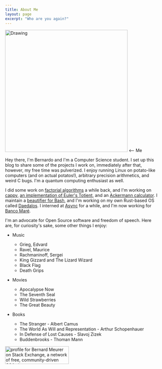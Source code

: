 ```yaml
---
title: About Me
layout: page
excerpt: "Who are you again?"
---
```


<img src="{{ site.url }}/images/me.jpg" alt="Drawing" style="width: 400px;"/>
⟵ Me

Hey there, I'm Bernardo and I'm a Computer Science student. I set up this blog to share
some of the projects I work on, immediately after that, however, my free time was
pulverized. I enjoy running Linux on potato-like computers (and on actual
potatos!), arbitrary precision arithmetics, and weird C bugs. I'm a quantum
computing enthusiast as well.

I did some work on [factorial algorithms][fact] a while back, and I'm working
on [cappy][cappy], [an implementation of Euler's Totient][euler], and an
[Ackermann calculator][ack]. I maintain a [beautifier for Bash][beautysh], and
I'm working on my own Rust-based OS called [Daedalos][daedalos]. I interned at
[Async][async] for a while, and I'm now working for [Banco Maré][mare].

I'm an advocate for Open Source software and freedom of speech. Here are, for
curiosity's sake, some other things I enjoy:

* Music
  * Grieg, Edvard
  * Ravel, Maurice
  * Rachmaninoff, Sergei
  * King Gizzard and The Lizard Wizard
  * Black Flag
  * Death Grips

* Movies
  * Apocalypse Now
  * The Seventh Seal
  * Wild Strawberries
  * The Great Beauty

* Books
  * The Stranger - Albert Camus
  * The World As Will and Representation - Arthur Schopenhauer
  * In Defense of Lost Causes - Slavoj Zizek
  * Buddenbrooks - Thoman Mann

<a href="http://stackexchange.com/users/2377884/bernard-meurer"><img src="http://stackexchange.com/users/flair/2377884.png" width="208" height="58" alt="profile for Bernard Meurer on Stack Exchange, a network of free, community-driven Q&amp;A sites" title="profile for Bernard Meurer on Stack Exchange, a network of free, community-driven Q&amp;A sites" /></a>

[fact]: http://www.luschny.de/math/factorial/SwingIntro.pdf
[cappy]: https://github.com/DanielSank/cappy
[euler]: https://github.com/bemeurer/euler-function
[ack]: https://github.com/bemeurer/multi-ackermann
[beautysh]: https://github.com/bemeurer/beautysh
[daedalos]: https://github.com/bemeurer/daedalos
[async]: http://www.stoq.com.br/
[mare]: https://www.bancomare.com.br/